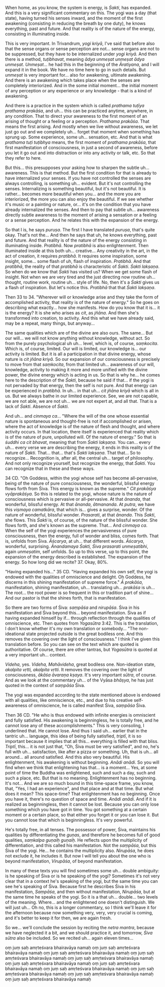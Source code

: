When home, as you know, the system is energy, is *Śakti*, has expanded. And this is a very significant commentary on this. The yogi was a day (that state), having turned his senses inward, and the moment of the first awakening (consisting in reducing the breath by one duty), he knows everything, past and future. And that reality is of the nature of the energy, consisting in illuminating inside. 

This is very important. In Trivandrum, *yogi kriyā*, I've said that before also that the sense organs or sense perception are not... sense organs are not to be suppressed, but they have to be internalized under *yogi kriyā*. And then there is a method, *tuṭibhavat*, meaning *ādya unmeṣat unmeṣat ādya unmeṣat*. *Unmeṣat*... he had this in the beginning of the *Āratiyana*, and I will expand it in the book. We have no time here to go in such details. But *unmeṣat* is very important for... also for awakening, ultimate awakening. And there is an awakening which takes place when the senses are completely interiorized. And in the some initial moment... the initial moment of any perception or any experience or any knowledge - that is a kind of awakening. 

And there is a practice in the system which is called *prathama tuṭīya prathama prakāśa*, and uh... this can be practiced anytime, anywhere, in any condition. That to direct your awareness to the first moment of an arising of thought or a feeling or a perception. *Prathama prakāśa*. That means the first arising. And mostly when we live without awareness, we let just go out and we completely uh... forget that moment when something has sprung up. Some experience, some uh... sensation, etc. And that is what *prathama tuṭi tuṭibhya* means, the first moment of *prathama prakāśa*, that first manifestation of consciousness, in just a second of awareness, before you let it go out and into distraction or into any activity or talk, etc. So that they refer to here.

But this... this presupposes your asking how to sharpen the subtle uh... awareness. This is that method. But the first condition for that is already to have internalized your senses. If you have not controlled the senses are always controlling, is something uh... evident. But it's not controlling the senses. Internalizing is something beautiful, but it's not beautiful. It is rather... becomes more beautiful when you... and the more you are interiorized, the more you can also enjoy the beautiful. If we see whether it's music or a painting or nature, or... it's on the condition that you have already internalized the senses. And then to pay that subtle uh... awareness directly subtle awareness to the moment of arising a sensation or a feeling or a sense perception. And he relates this with the expansion of the energy. 

So that I is, he says *puruṣa*. The first I have translated *puruṣa*, that's quite okay. That's not the... And then he says that uh, he knows everything, past and future. And that reality is of the nature of the energy consisting in illuminating inside. *Pratibhā*. Now *pratibhā* is also enlightenment. Then illuminated inside at this both uh... creative... Any creativity in the art, in the act of creation, it requires *pratibhā*. It requires some inspiration, some insight, some... some flash of uh, flash of inspiration. *Pratibhā*. And that *pratibhā*, the reality of that *pratibhā* is characteristic of *Śakti*. *Śakti lakṣaṇa*. So when do we know that *Śakti* has visited us? When we get some flash of insight. Not when we are very tired and the just directing now routine uh... thought, routine work, routine uh... style of life. No, then it's a *Śakti* gives us a flash of inspiration. But let's notice this. *Pratibhā* that that *Śakti lakṣaṇa*. 

Then 33 to 34. "Wherever will or knowledge arise and they take the form of accomplished activity, that reality is of the nature of energy." So he goes on describing what exactly... how she manifests. How do you know that it is... it is the energy? It is she who arises as *cit*, as *jñāna*. And then she's transformed into creation, to activity. And this what we have already said, may be a repeat, many things, but anyway...

The same qualities which are of the divine are also ours. The same... But our will... we will not know anything without knowledge, without act. So from the purely psychological uh uh... level, which is, of course, *saṃkocita*. Which is, of course, limited. Our will is limited, our knowledge is... our activity is limited. But it is all a participation in that divine energy, whose nature is *cit jñāna kriyā*. So our expansion of our consciousness is precisely to move from that *saṃkocita*, from that limited uh... awareness of our will, knowledge, activity to making it more and more unified with the divine power, the divine energy which is acting in us. So that is why he... he comes here to the description of the *Śakti*, because he said if that... if the yogi is not pervaded by that energy, then the self is not pure. And that energy can be experienced in *pratibhā*. In uh... in that uh... *cit jñāna kriyā* which is all in us. But we always bathe in our limited experience. See, we are not capable, we are not able, we are not uh... we are not expert at, and all that. That is a lack of *Śakti*. Absence of *Śakti*. 

And uh... and *cinmaya ca*... "Where the will of the one whose essential nature is spontaneous and thought-free is not if accomplished or arisen, where the act of knowledge is of the nature of flesh and thought, and where activity occurs. In that location, there itself is experienced that reality which is of the nature of pure, unpolluted will. Of the nature of energy." So that is *śuddhi ca cit bhavat*, meaning that from *Śakti lakṣaṇa*. You can... every uh... every verse we are describing the energy, it ends in this reality is of the nature of *Śakti*. That... that... that's *Śakti lakṣaṇa*. That that... So to recognize... Recognition is, after all, the central uh... target of philosophy. And not only recognize yourself, but recognize the energy, that *Śakti*. You can recognize that in these and these ways. 

34 CD. "Oh Goddess, within the yogi whose self has become all-pervasive, being of the nature of pure consciousness, the wonderful, blissful energy flows forth from Śiva. This energy is known as the supreme." *Cit prakāśya vyāprakāśya*. So this is related to the yogi, whose nature is the nature of consciousness which is pervasive or all-pervasive. At that *ānanda*, that wonderful, blissful energy. At that *ānanda*, *ātmananda*. At *putra*, we have this *viṣmaya camatkāra*, that which is... gives a surprise, wonder. Of the nature of wonderful, blissful wonder. *Prasarati*, at that *ānanda*. This *Śakti*, she flows. This *Śakti* is, of course, of the nature of the blissful wonder. She flows forth, and she's known as the supreme. That... And *cinmaya ca*. When the self of the yogi experiences the pervasiveness of pure consciousness, then the energy, full of wonder and bliss, comes forth. That is, unfolds from Śiva. *Āścarya*, at uh... that different words. *Āścarya*, wonderful, surprising. *Ānandamaya Śakti, Śiva prasarati unmeṣatibhi*, again *unmeṣatim*, self unfolds. So up to this verse, up to this point, the expansion of the energy described is established. The expansion of the energy. So how long did we recite? 37. Okay, 80%.

"Having expanded his..." 35 CD. "Having expanded his own self, the yogi is endowed with the qualities of omniscience and delight. Oh Goddess, he discerns in this shining manifestation of supreme force." *Ā prakāśa*, manifestation, shining manifestation, uh... translating uh... *prakāśa* is uh... The root... the root power is so frequent in this or tradition part of shine... And our pastor is that the shines forth, that is manifestation. 

So there are two forms of Śiva: *saṃpāśa* and *nirupāśa*. Śiva in his manifestation and Śiva beyond this... beyond manifestation. Śiva as if having expanded himself by if... through reflection through the qualities of omniscience, etc. Then quotes from *Yogasūtra* 3:42. This is the translation, I don't know whether it's my own translation or somebody... "The non-ideational state projected outside is the great bodiless one. And this removes the covering over the light of consciousness." I think I've given this translation before. So you can see on the text which are quoted is authoritative. Of course, there are other tantras, but *Yogasūtra* is quoted at a very important uh... context. 

*Videha*, yes. *Videha, Mahāvideha*, great bodiless one. Non-ideation state, *akalpita vṛtti, akalpita vṛtti*. It removes the covering over the light of consciousness, *ākāśa āvaraṇa kṣaya*. It's very important *sūtra*, of course. And as we look at the commentary uh... of the Vyāsa *bhāṣya*, he has just quoted in the context of *saṃpāśa* Śiva. 

The yogi was expanded according to the state mentioned above is endowed with all qualities, like omniscience, etc., and due to his creative self-awareness of omniscience, he is called manifest Śiva, *saṃpāśa* Śiva. 

Then 36 CD. "He who is thus endowed with infinite energies is omniscient and fully satisfied. His awakening is beginningless, he is totally free, and he cannot lose any of these accomplishments." This is very consoling, I underlined that. He cannot lose. And thus I said uh... earlier that in the tantric uh... language, this idea of being fully satisfied, *triptī*, it is so important because it implies that all this... everything is filled with that bliss. *Triptī*, this... it is not just that, "Oh, Śiva must be very satisfied", and no, he's full with uh... satisfaction, like after a pizza or something. Uh, that is uh... all around... all around satisfied. And this also very beautiful. His enlightenment, his awakening is without beginning. *Anādi anādi*. So you will find when we think that enlightening has that... is a moment... Yes, at some point of time the Buddha was enlightened, such and such a day, such and such a place, etc. But that is no meaning. Enlightenment has no beginning. It's not... And we are so much bound in this time-space frame, you know, that, "Yes, I had an experience", and that place and at that time. But what does it mean? This space-time? That enlightenment has no beginning. Once you have it, there's no question of space and time. *Anādi anādi*. And if it is realized as beginningless, then it cannot be lost. Because you can only lose something which you have got in time. You got something at a certain moment or a certain place, so that either you forget it or you can lose it. But you cannot lose that which is beginningless. It's very powerful. 

He's totally free, in all tenses. The possessor of power, Śiva, maintains his qualities by differentiating the *guṇas*, and therefore he becomes full of good qualities, *saṃkalpa guṇaiḥ guṇaiḥ*. He reflects upon the multiplicity of differentiation, and this called his manifestation. Not the *saṃpāśa*, but this Śiva of the yogi. He... he contains the multiplicity also. *Nirupāśa*, he does not exclude it, he includes it. But now I will tell you about the one who is beyond manifestation, *Virupāśa*, of beyond manifestation. 

In many of these texts you will find sometimes some uh... double ambiguity: is he speaking of Śiva or is he speaking of the yogi? Sometimes it's not very clear that in a context he's speaking of the yogi, but the same time you can see he's speaking of Śiva. Because first he describes Śiva in his manifestation, *Saṃpāśa*, and then without manifestation, *Nirupāśa*, but at the same time he speaks of the yogi. So it is a that uh... double... two levels of the meaning. Where... and the enlightened one doesn't distinguish. We will just uh... Oh no, this is a longer commentary, so I think we'll leave it for the afternoon because now something very, very, very crucial is coming, and it's better to keep it for then, we are again fresh.

So we... we'll conclude the session by reciting the *netra mantra*, because we have neglected it a bit, and we should practice it, and tomorrow, *Śiva sūtra* also be included. So we recited uh... again eleven times...

oṃ juṃ saḥ amṛteśvara bhairavāya namaḥ
oṃ juṃ saḥ amṛteśvara bhairavāya namaḥ
oṃ juṃ saḥ amṛteśvara bhairavāya namaḥ
oṃ juṃ saḥ amṛteśvara bhairavāya namaḥ
oṃ juṃ saḥ amṛteśvara bhairavāya namaḥ
oṃ juṃ saḥ amṛteśvara bhairavāya namaḥ
oṃ juṃ saḥ amṛteśvara bhairavāya namaḥ
oṃ juṃ saḥ amṛteśvara bhairavāya namaḥ
oṃ juṃ saḥ amṛteśvara bhairavāya namaḥ
oṃ juṃ saḥ amṛteśvara bhairavāya namaḥ
oṃ juṃ saḥ amṛteśvara bhairavāya namaḥ 
